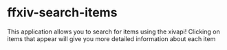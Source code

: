# ffxiv-search-items

This application allows you to search for items using the xivapi! Clicking on items that appear will give you more detailed information about each item
